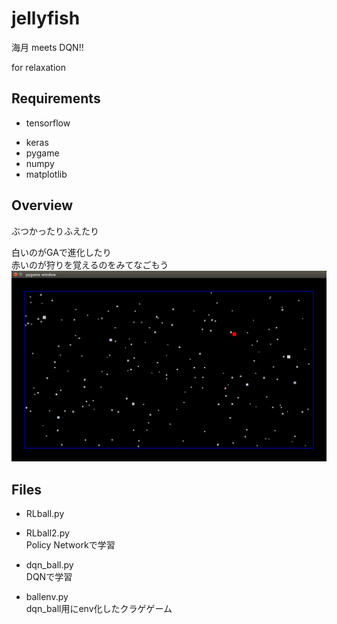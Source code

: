 # jellyfish

海月 meets DQN!!

for relaxation

## Requirements
* tensorflow
- keras
- pygame
- numpy
- matplotlib

## Overview
ぶつかったりふえたり

白いのがGAで進化したり  
赤いのが狩りを覚えるのをみてなごもう
![alt text](https://github.com/kitigai/jellyfish/blob/master/jellyfish_samp.png "Logo Title Text 1")


## Files
* RLball.py
- RLball2.py  
 Policy Networkで学習


* dqn_ball.py  
DQNで学習


* ballenv.py  
dqn_ball用にenv化したクラゲゲーム

